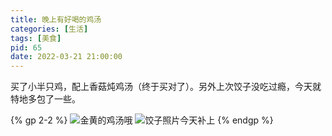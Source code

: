 ```yaml
---
title: 晚上有好喝的鸡汤
categories: [生活]
tags: [美食]
pid: 65
date: 2022-03-21 21:00:00
---
```


买了小半只鸡，配上香菇炖鸡汤（终于买对了）。另外上次饺子没吃过瘾，今天就特地多包了一些。

{% gp 2-2 %}
![金黄的鸡汤哦](https://cos.pinlyu.com/post/2022/65-chickensoup.jpg)
![饺子照片今天补上](https://cos.pinlyu.com/post/2022/65-jiaozi.jpg)
{% endgp %}